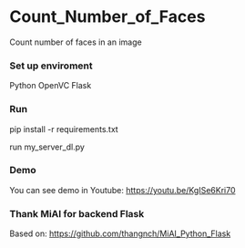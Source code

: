 # Count_Number_of_Faces
Count number of faces in an image

### Set up enviroment
Python
OpenVC
Flask
### Run 
pip install -r requirements.txt 

run my_server_dl.py 
### Demo
You can see demo in Youtube: https://youtu.be/KgISe6Kri70

### Thank MiAI for backend Flask
Based on: https://github.com/thangnch/MiAI_Python_Flask
